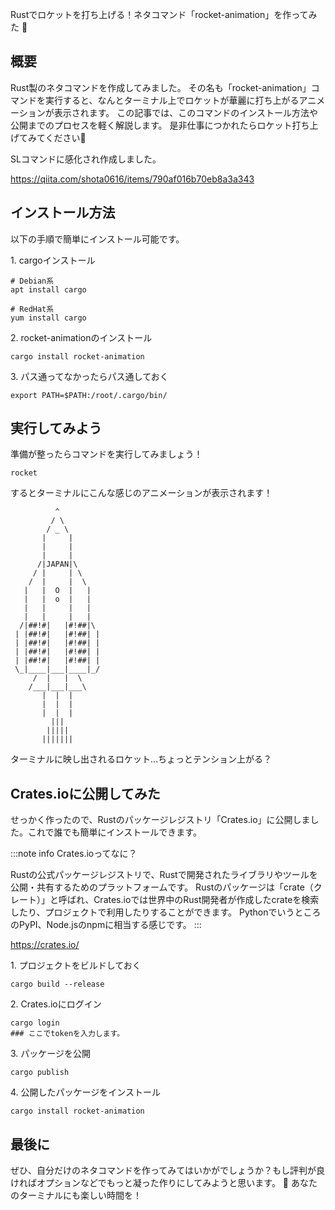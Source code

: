 Rustでロケットを打ち上げる！ネタコマンド「rocket-animation」を作ってみた 🚀

## 概要

Rust製のネタコマンドを作成してみました。
その名も「rocket-animation」コマンドを実行すると、なんとターミナル上でロケットが華麗に打ち上がるアニメーションが表示されます。
この記事では、このコマンドのインストール方法や公開までのプロセスを軽く解説します。
是非仕事につかれたらロケット打ち上げてみてください🚀

SLコマンドに感化され作成しました。

https://qiita.com/shota0616/items/790af016b70eb8a3a343

## インストール方法

以下の手順で簡単にインストール可能です。

1\. cargoインストール
```
# Debian系
apt install cargo

# RedHat系
yum install cargo
```
2\. rocket-animationのインストール
```
cargo install rocket-animation
```
3\. パス通ってなかったらパス通しておく
```
export PATH=$PATH:/root/.cargo/bin/
```


## 実行してみよう

準備が整ったらコマンドを実行してみましょう！
```
rocket
```
するとターミナルにこんな感じのアニメーションが表示されます！
```
          ^           
         / \         
        / _ \        
       |     |        
       |     |        
       |     |        
      /|JAPAN|\      
     / |     | \     
    /  |     |  \    
   |   |  O  |   |    
   |   |  o  |   |    
   |   |     |   |    
   |   |     |   |    
  /|##!#|   |#!##|\  
 | |##!#|   |#!##| |  
 | |##!#|   |#!##| |  
 | |##!#|   |#!##| |  
 | |##!#|   |#!##| |  
 \_|____|___|____|_/ 
     /  |   |  \     
    /___|___|___\    
       |  |  |       
       |  |  |       
       |  |  |       
         |||
        |||||
       |||||||

```
ターミナルに映し出されるロケット…ちょっとテンション上がる？

## Crates.ioに公開してみた

せっかく作ったので、Rustのパッケージレジストリ「Crates.io」に公開しました。これで誰でも簡単にインストールできます。

:::note info
Crates.ioってなに？

Rustの公式パッケージレジストリで、Rustで開発されたライブラリやツールを公開・共有するためのプラットフォームです。
Rustのパッケージは「crate（クレート）」と呼ばれ、Crates.ioでは世界中のRust開発者が作成したcrateを検索したり、プロジェクトで利用したりすることができます。
PythonでいうところのPyPI、Node.jsのnpmに相当する感じです。
:::

https://crates.io/


1\. プロジェクトをビルドしておく
```
cargo build --release
```
2\. Crates.ioにログイン
```
cargo login
### ここでtokenを入力します。
```
3\. パッケージを公開
```
cargo publish
```
4\. 公開したパッケージをインストール
```
cargo install rocket-animation
```


## 最後に

ぜひ、自分だけのネタコマンドを作ってみてはいかがでしょうか？もし評判が良ければオプションなどでもっと凝った作りにしてみようと思います。
🚀 あなたのターミナルにも楽しい時間を！








